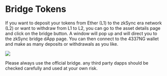 # Bridge Tokens

If you want to deposit your tokens from Ether (L1) to the zkSync era network (L2) or want to withdraw from L1 to L2, you can go to the asset details page and click on the bridge button. A window will pop up and will direct you to the zkSync bridge dApp page. You can then connect to the 4337NG wallet and make as many deposits or withdrawals as you like.

![](https://lh6.googleusercontent.com/U2WMjyFumqQ4A40LhrThTEVD07yD29vCeMNLxk7egt\_gVyUQJJ-ejyE8EyaQaYldTJLf94TQ4cFQ3fPMq8lE27zyVKKRKsnc3jkVYXHy5WuxLSq8dIKWkZEy6J765qjtg6chvN\_nSiUAfcuu7Ke6EMM)

Please always use the official bridge. any third party dapps should be checked carefully and used at your own risk.

<figure><img src="https://lh6.googleusercontent.com/jTpeGYGRIw-FUAQDMiyuvNAMa-e_TxPz8b0qvF3jgdXui_StKSUKuJEvzUbrv9EOOLejd3mmF5ch7GscKqE-mgA0l55N-dKrBmEzhSfRwpg3ePW4Tc-GuR80myFPEkcPVYENbB9icwG8PmvHyjT3_1E" alt=""><figcaption></figcaption></figure>
